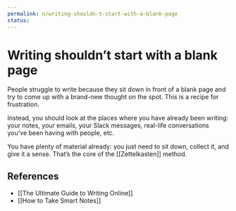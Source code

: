```yaml
---
permalink: n/writing-shouldn-t-start-with-a-blank-page
status: 
---
```

# Writing shouldn’t start with a blank page

People struggle to write because they sit down in front of a blank page and try to come up with a brand-new thought on the spot. This is a recipe for frustration.

Instead, you should look at the places where you have already been writing: your notes, your emails, your Slack messages, real-life conversations you’ve been having with people, etc.

You have plenty of material already: you just need to sit down, collect it, and give it a sense. That’s the core of the [[Zettelkasten]] method.

## References

- [[The Ultimate Guide to Writing Online]]
- [[How to Take Smart Notes]]
